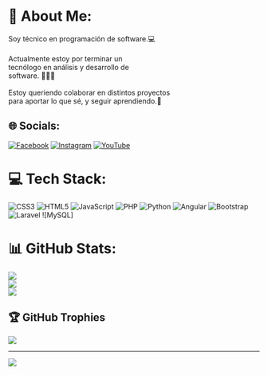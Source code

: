 # 💫 About Me:
Soy técnico en programación de software.💻 <br><br>Actualmente estoy por terminar un <br>tecnólogo en análisis y desarrollo de<br>software. 📙📘📒<br><br>Estoy queriendo colaborar en distintos proyectos <br>para aportar lo que sé, y seguir aprendiendo.🤝<br>


## 🌐 Socials:
[![Facebook](https://img.shields.io/badge/Facebook-%231877F2.svg?logo=Facebook&logoColor=white)](https://facebook.com/profile.php?id=100047685077888&mibextid=ZbWKwL) [![Instagram](https://img.shields.io/badge/Instagram-%23E4405F.svg?logo=Instagram&logoColor=white)](https://instagram.com/leonardo_pinto04?igshid=ZDdkNTZiNTM=) [![YouTube](https://img.shields.io/badge/YouTube-%23FF0000.svg?logo=YouTube&logoColor=white)](https://youtube.com/@raptorcode4451) 

# 💻 Tech Stack:
![CSS3](https://img.shields.io/badge/css3-%231572B6.svg?style=for-the-badge&logo=css3&logoColor=white) ![HTML5](https://img.shields.io/badge/html5-%23E34F26.svg?style=for-the-badge&logo=html5&logoColor=white) ![JavaScript](https://img.shields.io/badge/javascript-%23323330.svg?style=for-the-badge&logo=javascript&logoColor=%23F7DF1E) ![PHP](https://img.shields.io/badge/php-%23777BB4.svg?style=for-the-badge&logo=php&logoColor=white) ![Python](https://img.shields.io/badge/firebase-%23039BE5.svg?style=for-the-badge&logo=firebase) ![Angular](https://img.shields.io/badge/angular-%23DD0031.svg?style=for-the-badge&logo=angular&logoColor=white) ![Bootstrap](https://img.shields.io/badge/bootstrap-%23563D7C.svg?style=for-the-badge&logo=bootstrap&logoColor=white) ![Laravel](https://img.shields.io/badge/apache-%23D42029.svg?style=for-the-badge&logo=apache&logoColor=white) ![MySQL]
# 📊 GitHub Stats:
![](https://github-readme-stats.vercel.app/api?username=leofadev&theme=dark&hide_border=false&include_all_commits=false&count_private=false)<br/>
![](https://github-readme-streak-stats.herokuapp.com/?user=leofadev&theme=dark&hide_border=false)<br/>
![](https://github-readme-stats.vercel.app/api/top-langs/?username=leofadev&theme=dark&hide_border=false&include_all_commits=false&count_private=false&layout=compact)

## 🏆 GitHub Trophies
![](https://github-profile-trophy.vercel.app/?username=leofadev&theme=radical&no-frame=false&no-bg=false&margin-w=4)

---
[![](https://visitcount.itsvg.in/api?id=leofadev&icon=2&color=3)](https://visitcount.itsvg.in)

<!-- Proudly created with GPRM ( https://gprm.itsvg.in ) -->
